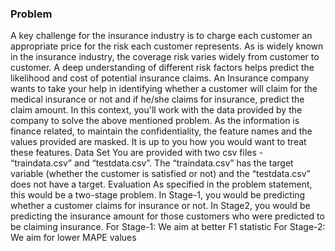 ### Problem
A key challenge for the insurance industry is to charge each customer an appropriate
price for the risk each customer represents. As is widely known in the insurance industry,
the coverage risk varies widely from customer to customer. A deep understanding of
different risk factors helps predict the likelihood and cost of potential insurance claims.
An Insurance company wants to take your help in identifying whether a customer will
claim for the medical insurance or not and if he/she claims for insurance, predict the
claim amount.
In this context, you'll work with the data provided by the company to solve the above
mentioned problem. As the information is finance related, to maintain the confidentiality,
the feature names and the values provided are masked. It is up to you how you would
want to treat these features.
Data Set
You are provided with two csv files - “traindata.csv” and “testdata.csv”. The
“traindata.csv” has the target variable (whether the customer is satisfied or not) and the
“testdata.csv” does not have a target.
Evaluation
As specified in the problem statement, this would be a two-stage problem. In Stage-1,
you would be predicting whether a customer claims for insurance or not. In Stage2, you would be predicting the insurance amount for those customers who were
predicted to be claiming insurance.
For Stage-1: We aim at better F1 statistic
For Stage-2: We aim for lower MAPE values
